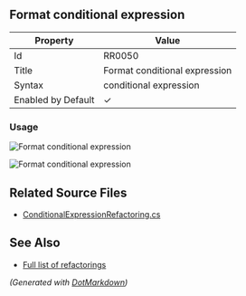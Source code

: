 ## Format conditional expression

| Property           | Value                         |
| ------------------ | ----------------------------- |
| Id                 | RR0050                        |
| Title              | Format conditional expression |
| Syntax             | conditional expression        |
| Enabled by Default | &#x2713;                      |

### Usage

![Format conditional expression](../../images/refactorings/FormatConditionalExpressionOnMultipleLines.png)

![Format conditional expression](../../images/refactorings/FormatConditionalExpressionOnSingleLine.png)

## Related Source Files

* [ConditionalExpressionRefactoring.cs](../../src/Refactorings/CSharp/Refactorings/ConditionalExpressionRefactoring.cs)

## See Also

* [Full list of refactorings](Refactorings.md)

*\(Generated with [DotMarkdown](http://github.com/JosefPihrt/DotMarkdown)\)*